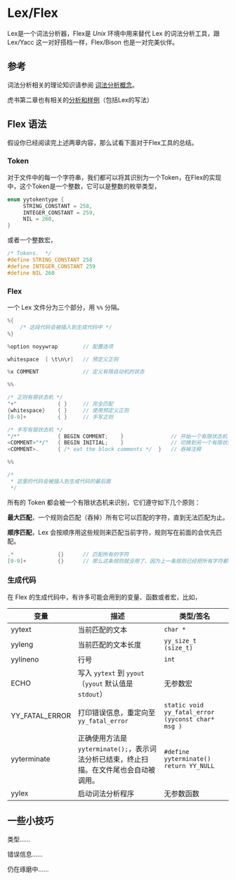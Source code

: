 # Lex/Flex

Lex是一个词法分析器，Flex是 *Unix* 环境中用来替代 Lex 的词法分析工具，跟 Lex/Yacc 这一对好搭档一样，Flex/Bison 也是一对完美伙伴。

## 参考

词法分析相关的理论知识请参阅 [词法分析概念](../academic/lex.html)。

虎书第二章也有相关的[分析和样例](http://book.douban.com/subject/1886911/)（包括Lex的写法）

## Flex 语法

假设你已经阅读完上述两章内容，那么试看下面对于Flex工具的总结。

### Token

对于文件中的每一个字符串，我们都可以将其识别为一个Token，在Flex的实现中，这个Token是一个整数，它可以是整数的枚举类型，

``` c++
enum yytokentype {
     STRING_CONSTANT = 258,
     INTEGER_CONSTANT = 259,
     NIL = 260,
}
```

或者一个整数宏，

``` c++
/* Tokens.  */
#define STRING_CONSTANT 258
#define INTEGER_CONSTANT 259
#define NIL 260
```

### Flex

一个 Lex 文件分为三个部分，用 `%%` 分隔。

``` c++
%{
    /* 这段代码会被插入到生成代码中 */
%}

%option noyywrap        // 配置选项

whitespace  [ \t\n\r]   // 预定义正则

%x COMMENT              // 定义有限自动机的状态

%%

/* 正则有限状态机 */
"+"             { }     // 完全匹配
{whitespace}    { }     // 使用预定义正则
[0-9]+          { }     // 手写正则

/* 手写有限状态机 */
"/*"            { BEGIN COMMENT;    }               // 开始一个有限状态机
<COMMENT>"*/"   { BEGIN INITIAL;    }               // 切换到另一个有限状态机(起始态)
<COMMENT>.      { /* eat the block comments */  }   // 吞掉注释

%%

/*
 * 这里的代码会被插入到生成代码的最后面
 */
```

所有的 Token 都会被一个有限状态机来识别，它们遵守如下几个原则：

**最大匹配**，一个规则会匹配（吞掉）所有它可以匹配的字符，直到无法匹配为止。

**顺序匹配**，Lex 会按顺序用这些规则来匹配当前字符，规则写在前面的会优先匹配。

``` c++
.*				{}		// 匹配所有的字符
[0-9]+			{}		// 那么这条规则就没用了，因为上一条规则已经把所有字符都吞掉了
```

### 生成代码

在 Flex 的生成代码中，有许多可能会用到的变量、函数或者宏，比如，

| 变量             | 描述                                       | 类型/签名                                    |
| -------------- | ---------------------------------------- | ---------------------------------------- |
| yytext         | 当前匹配的文本                                  | `char *`                                 |
| yyleng         | 当前匹配的文本长度                                | `yy_size_t (size_t)`                     |
| yylineno       | 行号                                       | `int`                                    |
| ECHO           | 写入 `yytext` 到 `yyout` （`yyout` 默认值是 `stdout`） | 无参数宏                                     |
| YY_FATAL_ERROR | 打印错误信息，重定向至 `yy_fatal_error`             | `static void yy_fatal_error (yyconst char* msg )` |
| yyterminate    | 正确使用方法是 `yyterminate();`，表示词法分析已结束，终止扫描。在文件尾也会自动被调用。 | `#define yyterminate() return YY_NULL`   |
| yylex          | 启动词法分析程序                                 | 无参数函数                                    |

## 一些小技巧

类型......

错误信息......

仍在琢磨中......